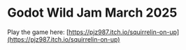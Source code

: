# Godot Wild Jam March 2025
Play the game here: [https://pjz987.itch.io/squirrelin-on-up](https://pjz987.itch.io/squirrelin-on-up)

